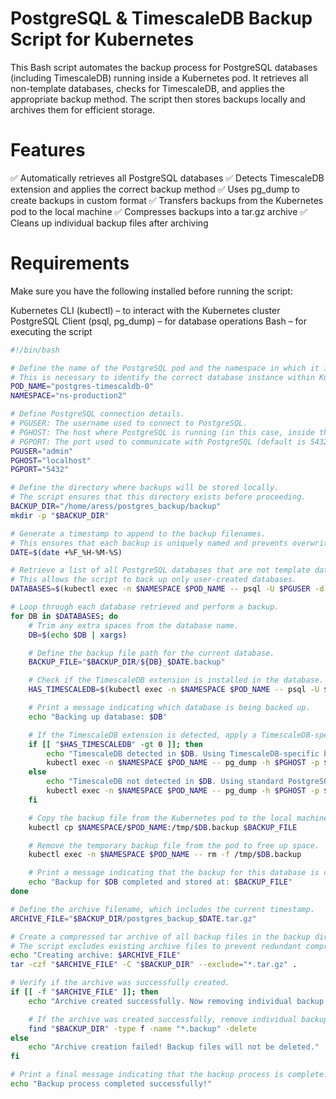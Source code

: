# PostgreSQL & TimescaleDB Backup Script for Kubernetes

This Bash script automates the backup process for PostgreSQL databases (including TimescaleDB) running inside a Kubernetes pod. It retrieves all non-template databases, checks for TimescaleDB, and applies the appropriate backup method. The script then stores backups locally and archives them for efficient storage.

# Features
✅ Automatically retrieves all PostgreSQL databases
✅ Detects TimescaleDB extension and applies the correct backup method
✅ Uses pg_dump to create backups in custom format
✅ Transfers backups from the Kubernetes pod to the local machine
✅ Compresses backups into a tar.gz archive
✅ Cleans up individual backup files after archiving

# Requirements
Make sure you have the following installed before running the script:

Kubernetes CLI (kubectl) – to interact with the Kubernetes cluster
PostgreSQL Client (psql, pg_dump) – for database operations
Bash – for executing the script

```sh
#!/bin/bash

# Define the name of the PostgreSQL pod and the namespace in which it is running.
# This is necessary to identify the correct database instance within Kubernetes.
POD_NAME="postgres-timescaldb-0"
NAMESPACE="ns-production2"

# Define PostgreSQL connection details.
# PGUSER: The username used to connect to PostgreSQL.
# PGHOST: The host where PostgreSQL is running (in this case, inside the Kubernetes pod).
# PGPORT: The port used to communicate with PostgreSQL (default is 5432).
PGUSER="admin"
PGHOST="localhost"
PGPORT="5432"

# Define the directory where backups will be stored locally.
# The script ensures that this directory exists before proceeding.
BACKUP_DIR="/home/aress/postgres_backup/backup"
mkdir -p "$BACKUP_DIR"

# Generate a timestamp to append to the backup filenames.
# This ensures that each backup is uniquely named and prevents overwriting previous backups.
DATE=$(date +%F_%H-%M-%S)

# Retrieve a list of all PostgreSQL databases that are not template databases.
# This allows the script to back up only user-created databases.
DATABASES=$(kubectl exec -n $NAMESPACE $POD_NAME -- psql -U $PGUSER -d postgres -t -c "SELECT datname FROM pg_database WHERE datistemplate = false;")

# Loop through each database retrieved and perform a backup.
for DB in $DATABASES; do
    # Trim any extra spaces from the database name.
    DB=$(echo $DB | xargs)

    # Define the backup file path for the current database.
    BACKUP_FILE="$BACKUP_DIR/${DB}_$DATE.backup"

    # Check if the TimescaleDB extension is installed in the database.
    HAS_TIMESCALEDB=$(kubectl exec -n $NAMESPACE $POD_NAME -- psql -U $PGUSER -d $DB -t -c "SELECT COUNT(*) FROM pg_extension WHERE extname = 'timescaledb';" | xargs)

    # Print a message indicating which database is being backed up.
    echo "Backing up database: $DB"

    # If the TimescaleDB extension is detected, apply a TimescaleDB-specific backup strategy.
    if [[ "$HAS_TIMESCALEDB" -gt 0 ]]; then
        echo "TimescaleDB detected in $DB. Using TimescaleDB-specific backup..."
        kubectl exec -n $NAMESPACE $POD_NAME -- pg_dump -h $PGHOST -p $PGPORT -U $PGUSER -d $DB --format=custom --no-owner --no-privileges --file="/tmp/$DB.backup"
    else
        echo "TimescaleDB not detected in $DB. Using standard PostgreSQL backup..."
        kubectl exec -n $NAMESPACE $POD_NAME -- pg_dump -h $PGHOST -p $PGPORT -U $PGUSER -d $DB --format=custom --no-owner --no-privileges --file="/tmp/$DB.backup"
    fi

    # Copy the backup file from the Kubernetes pod to the local machine.
    kubectl cp $NAMESPACE/$POD_NAME:/tmp/$DB.backup $BACKUP_FILE

    # Remove the temporary backup file from the pod to free up space.
    kubectl exec -n $NAMESPACE $POD_NAME -- rm -f /tmp/$DB.backup

    # Print a message indicating that the backup for this database is complete.
    echo "Backup for $DB completed and stored at: $BACKUP_FILE"
done

# Define the archive filename, which includes the current timestamp.
ARCHIVE_FILE="$BACKUP_DIR/postgres_backup_$DATE.tar.gz"

# Create a compressed tar archive of all backup files in the backup directory.
# The script excludes existing archive files to prevent redundant compression.
echo "Creating archive: $ARCHIVE_FILE"
tar -czf "$ARCHIVE_FILE" -C "$BACKUP_DIR" --exclude="*.tar.gz" .

# Verify if the archive was successfully created.
if [[ -f "$ARCHIVE_FILE" ]]; then
    echo "Archive created successfully. Now removing individual backup files..."

    # If the archive was created successfully, remove individual backup files to save space.
    find "$BACKUP_DIR" -type f -name "*.backup" -delete
else
    echo "Archive creation failed! Backup files will not be deleted."
fi

# Print a final message indicating that the backup process is complete.
echo "Backup process completed successfully!"

```


